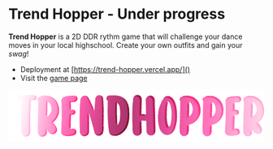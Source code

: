 # Trend Hopper - Under progress

**Trend Hopper** is a 2D DDR rythm game that will challenge your dance moves in your local highschool. Create your own outfits and gain your _swag_!

- Deployment at [https://trend-hopper.vercel.app/]()
- Visit the [game page](https://scruffyhere.itch.io/dorothea-city)

![Logo](./public/img/gameLogo.png)
